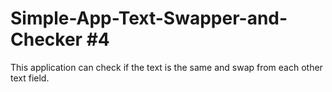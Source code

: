 # Simple-App-Text-Swapper-and-Checker #4
This application can check if the text is the same and swap from each other text field.
